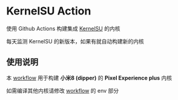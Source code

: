 # KernelSU Action
使用 Github Actions 构建集成 [KernelSU](https://github.com/tiann/KernelSU) 的内核

每天监测 KernelSU 的新版本，如果有就自动构建新的内核

## 使用说明
本 [workflow](.github/workflows/main.yml) 用于构建 **小米8 (dipper)** 的 **Pixel Experience plus** 内核

如需编译其他内核请修改 [workflow](.github/workflows/main.yml) 的 env 部分
